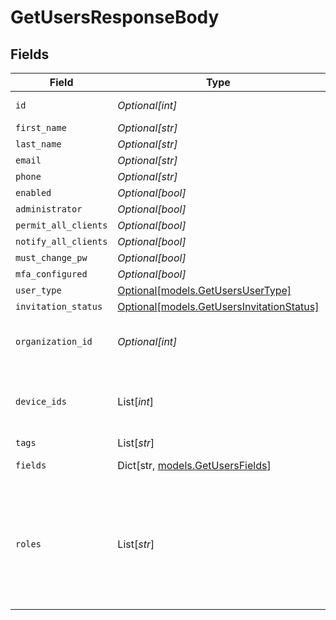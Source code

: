 # GetUsersResponseBody


## Fields

| Field                                                                                                                | Type                                                                                                                 | Required                                                                                                             | Description                                                                                                          |
| -------------------------------------------------------------------------------------------------------------------- | -------------------------------------------------------------------------------------------------------------------- | -------------------------------------------------------------------------------------------------------------------- | -------------------------------------------------------------------------------------------------------------------- |
| `id`                                                                                                                 | *Optional[int]*                                                                                                      | :heavy_minus_sign:                                                                                                   | User identifier                                                                                                      |
| `first_name`                                                                                                         | *Optional[str]*                                                                                                      | :heavy_minus_sign:                                                                                                   | N/A                                                                                                                  |
| `last_name`                                                                                                          | *Optional[str]*                                                                                                      | :heavy_minus_sign:                                                                                                   | N/A                                                                                                                  |
| `email`                                                                                                              | *Optional[str]*                                                                                                      | :heavy_minus_sign:                                                                                                   | N/A                                                                                                                  |
| `phone`                                                                                                              | *Optional[str]*                                                                                                      | :heavy_minus_sign:                                                                                                   | N/A                                                                                                                  |
| `enabled`                                                                                                            | *Optional[bool]*                                                                                                     | :heavy_minus_sign:                                                                                                   | N/A                                                                                                                  |
| `administrator`                                                                                                      | *Optional[bool]*                                                                                                     | :heavy_minus_sign:                                                                                                   | N/A                                                                                                                  |
| `permit_all_clients`                                                                                                 | *Optional[bool]*                                                                                                     | :heavy_minus_sign:                                                                                                   | N/A                                                                                                                  |
| `notify_all_clients`                                                                                                 | *Optional[bool]*                                                                                                     | :heavy_minus_sign:                                                                                                   | N/A                                                                                                                  |
| `must_change_pw`                                                                                                     | *Optional[bool]*                                                                                                     | :heavy_minus_sign:                                                                                                   | N/A                                                                                                                  |
| `mfa_configured`                                                                                                     | *Optional[bool]*                                                                                                     | :heavy_minus_sign:                                                                                                   | N/A                                                                                                                  |
| `user_type`                                                                                                          | [Optional[models.GetUsersUserType]](../models/getusersusertype.md)                                                   | :heavy_minus_sign:                                                                                                   | N/A                                                                                                                  |
| `invitation_status`                                                                                                  | [Optional[models.GetUsersInvitationStatus]](../models/getusersinvitationstatus.md)                                   | :heavy_minus_sign:                                                                                                   | N/A                                                                                                                  |
| `organization_id`                                                                                                    | *Optional[int]*                                                                                                      | :heavy_minus_sign:                                                                                                   | Identifier of organization for end-users                                                                             |
| `device_ids`                                                                                                         | List[*int*]                                                                                                          | :heavy_minus_sign:                                                                                                   | Device IDs which end-user is authorized to access                                                                    |
| `tags`                                                                                                               | List[*str*]                                                                                                          | :heavy_minus_sign:                                                                                                   | Tags                                                                                                                 |
| `fields`                                                                                                             | Dict[str, [models.GetUsersFields](../models/getusersfields.md)]                                                      | :heavy_minus_sign:                                                                                                   | Custom Fields                                                                                                        |
| `roles`                                                                                                              | List[*str*]                                                                                                          | :heavy_minus_sign:                                                                                                   | A list of role names assigned to the user. This is provided when the 'includeRoles' query parameter is set to 'true' |
